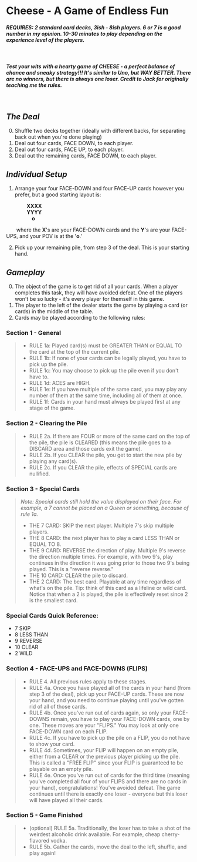 # **Cheese - A Game of Endless Fun**

#### _REQUIRES: 2 standard card decks, 3ish - 8ish players. 6 or 7 is a good number in my opinion. 10-30 minutes to play depending on the experience level of the players\._

<br/>

#### _Test your wits with a hearty game of CHEESE - a perfect balance of chance and sneaky strategy!!! It's similar to Uno, but WAY BETTER. There are no winners, but there is always one loser. Credit to Jack for originally teaching me the rules._

<br/>

## _The Deal_

0. Shuffle two decks together (ideally with different backs, for separating back out when you're done playing)
1. Deal out four cards, FACE DOWN, to each player.
2. Deal out four cards, FACE UP, to each player.
3. Deal out the remaining cards, FACE DOWN, to each player.

## _Individual Setup_

1. Arrange your four FACE-DOWN and four FACE-UP cards however you prefer, but a good starting layout is:

&emsp;&emsp;&emsp;&emsp;**XXXX**\
&emsp;&emsp;&emsp;&emsp;**YYYY**\
&emsp;&emsp;&emsp;&emsp;&emsp;**o**

&emsp;&emsp;where the **X**'s are your FACE-DOWN cards and the **Y**'s are your FACE-UPS, and your POV is at the '**o**.'

2. Pick up your remaining pile, from step 3 of the deal. This is your starting hand.

## _Gameplay_

0. The object of the game is to get rid of all your cards. When a player completes this task, they will have avoided defeat. One of the players won't be so lucky - it's every player for themself in this game.
1. The player to the left of the dealer starts the game by playing a card (or cards) in the middle of the table.
2. Cards may be played according to the following rules:

### Section 1 - General

> - RULE 1a: Played card(s) must be GREATER THAN or EQUAL TO the card at the top of the current pile.
> - RULE 1b: If none of your cards can be legally played, you have to pick up the pile.
> - RULE 1c: You may choose to pick up the pile even if you don't have to.
> - RULE 1d: ACES are HIGH.
> - RULE 1e: If you have multiple of the same card, you may play any number of them at the same time, including all of them at once.
> - RULE 1f: Cards in your hand must always be played first at any stage of the game.

### Section 2 - Clearing the Pile

> - RULE 2a. If there are FOUR or more of the same card on the top of the pile, the pile is CLEARED (this means the pile goes to a DISCARD area and those cards exit the game).
> - RULE 2b. If you CLEAR the pile, you get to start the new pile by playing any card(s).
> - RULE 2c. If you CLEAR the pile, effects of SPECIAL cards are nullified.

### Section 3 - Special Cards

> _Note: Special cards still hold the value displayed on their face. For example, a 7 cannot be placed on a Queen or something, because of rule 1a._
>
> - THE 7 CARD: SKIP the next player. Multiple 7's skip multiple players.
> - THE 8 CARD: the next player has to play a card LESS THAN or EQUAL TO 8.
> - THE 9 CARD: REVERSE the direction of play. Multiple 9's reverse the direction multiple times. For example, with two 9's, play continues in the direction it was going prior to those two 9's being played. This is a "reverse reverse."
> - THE 10 CARD: CLEAR the pile to discard.
> - THE 2 CARD: The best card. Playable at any time regardless of what's on the pile. Tip: think of this card as a lifeline or wild card. Notice that when a 2 is played, the pile is effectively reset since 2 is the smallest card.

### Special Cards Quick Reference:

- 7 SKIP
- 8 LESS THAN
- 9 REVERSE
- 10 CLEAR
- 2 WILD

### Section 4 - FACE-UPS and FACE-DOWNS (FLIPS)

> - RULE 4. All previous rules apply to these stages.
> - RULE 4a. Once you have played all of the cards in your hand (from step 3 of the deal), pick up your FACE-UP cards. These are now your hand, and you need to continue playing until you've gotten rid of all of those cards.
> - RULE 4b. Once you've run out of cards again, so only your FACE-DOWNS remain, you have to play your FACE-DOWN cards, one by one. These moves are your "FLIPS." You may look at only one FACE-DOWN card on each FLIP.
> - RULE 4c. If you have to pick up the pile on a FLIP, you do not have to show your card.
> - RULE 4d. Sometimes, your FLIP will happen on an empty pile, either from a CLEAR or the previous player picking up the pile. This is called a "FREE FLIP" since your FLIP is guaranteed to be playable on an empty pile.
> - RULE 4e. Once you've run out of cards for the third time (meaning you've completed all four of your FLIPS and there are no cards in your hand), congratulations! You've avoided defeat. The game continues until there is exactly one loser - everyone but this loser will have played all their cards.

### Section 5 - Game Finished

> - (optional) RULE 5a. Traditionally, the loser has to take a shot of the weirdest alcoholic drink available. For example, cheap cherry-flavored vodka.
> - RULE 5b. Gather the cards, move the deal to the left, shuffle, and play again!
